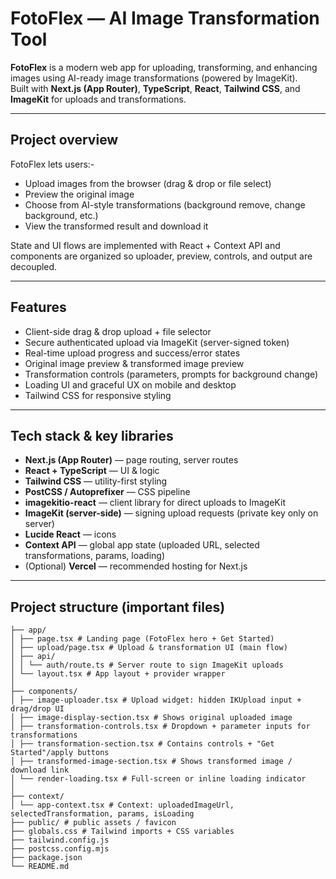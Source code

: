 #  FotoFlex — AI Image Transformation Tool

**FotoFlex** is a modern web app for uploading, transforming, and enhancing images using AI-ready image transformations (powered by ImageKit).  
Built with **Next.js (App Router)**, **TypeScript**, **React**, **Tailwind CSS**, and **ImageKit** for uploads and transformations.

---

##  Project overview

FotoFlex lets users:-
- Upload images from the browser (drag & drop or file select)
- Preview the original image
- Choose from AI-style transformations (background remove, change background, etc.)
- View the transformed result and download it

State and UI flows are implemented with React + Context API and components are organized so uploader, preview, controls, and output are decoupled.

---

##  Features

- Client-side drag & drop upload + file selector
- Secure authenticated upload via ImageKit (server-signed token)
- Real-time upload progress and success/error states
- Original image preview & transformed image preview
- Transformation controls (parameters, prompts for background change)
- Loading UI and graceful UX on mobile and desktop
- Tailwind CSS for responsive styling

---

##  Tech stack & key libraries

- **Next.js (App Router)** — page routing, server routes
- **React + TypeScript** — UI & logic
- **Tailwind CSS** — utility-first styling
- **PostCSS / Autoprefixer** — CSS pipeline
- **imagekitio-react** — client library for direct uploads to ImageKit
- **ImageKit (server-side)** — signing upload requests (private key only on server)
- **Lucide React** — icons
- **Context API** — global app state (uploaded URL, selected transformations, params, loading)
- (Optional) **Vercel** — recommended hosting for Next.js

---

##  Project structure (important files)

```
├── app/
│ ├── page.tsx # Landing page (FotoFlex hero + Get Started)
│ ├── upload/page.tsx # Upload & transformation UI (main flow)
│ ├── api/
│ │ └── auth/route.ts # Server route to sign ImageKit uploads
│ └── layout.tsx # App layout + provider wrapper
│
├── components/
│ ├── image-uploader.tsx # Upload widget: hidden IKUpload input + drag/drop UI
│ ├── image-display-section.tsx # Shows original uploaded image
│ ├── transformation-controls.tsx # Dropdown + parameter inputs for transformations
│ ├── transformation-section.tsx # Contains controls + "Get Started"/apply buttons
│ ├── transformed-image-section.tsx # Shows transformed image / download link
│ └── render-loading.tsx # Full-screen or inline loading indicator
│
├── context/
│ └── app-context.tsx # Context: uploadedImageUrl, selectedTransformation, params, isLoading
├── public/ # public assets / favicon
├── globals.css # Tailwind imports + CSS variables
├── tailwind.config.js
├── postcss.config.mjs
├── package.json
└── README.md

